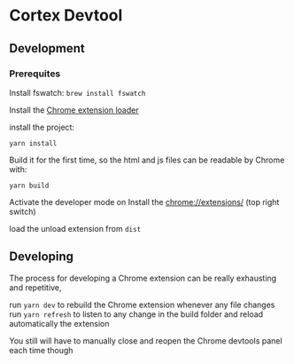 # Cortex Devtool

## Development

### Prerequites

Install fswatch:
`brew install fswatch`

Install the [Chrome extension loader](https://chrome.google.com/webstore/detail/extensions-reloader/fimgfedafeadlieiabdeeaodndnlbhid)

install the project:

`yarn install`

Build it for the first time, so the html and js files can be readable by Chrome with:

`yarn build`

Activate the developer mode on Install the [chrome://extensions/](https://chrome.google.com/webstore/detail/extensions-reloader/fimgfedafeadlieiabdeeaodndnlbhid) (top right switch)

load the unload extension from `dist`

## Developing

The process for developing a Chrome extension can be really exhausting and repetitive,

run `yarn dev` to rebuild the Chrome extension whenever any file changes
run `yarn refresh` to listen to any change in the build folder and reload automatically the extension

You still will have to manually close and reopen the Chrome devtools panel each time though
